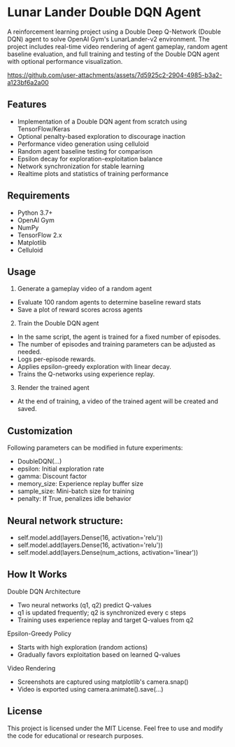 # Lunar Lander Double DQN Agent
A reinforcement learning project using a Double Deep Q-Network (Double DQN) agent to solve OpenAI Gym's LunarLander-v2 environment. The project includes real-time video rendering of agent gameplay, random agent baseline evaluation, and full training and testing of the Double DQN agent with optional performance visualization.

https://github.com/user-attachments/assets/7d5925c2-2904-4985-b3a2-a123bf6a2a00

## Features
- Implementation of a Double DQN agent from scratch using TensorFlow/Keras
- Optional penalty-based exploration to discourage inaction
- Performance video generation using celluloid
- Random agent baseline testing for comparison
- Epsilon decay for exploration-exploitation balance
- Network synchronization for stable learning
- Realtime plots and statistics of training performance

## Requirements
- Python 3.7+
- OpenAI Gym
- NumPy
- TensorFlow 2.x
- Matplotlib
- Celluloid


## Usage
1. Generate a gameplay video of a random agent
- Evaluate 100 random agents to determine baseline reward stats
- Save a plot of reward scores across agents

2. Train the Double DQN agent
- In the same script, the agent is trained for a fixed number of episodes.
- The number of episodes and training parameters can be adjusted as needed.
- Logs per-episode rewards.
- Applies epsilon-greedy exploration with linear decay.
- Trains the Q-networks using experience replay.

3. Render the trained agent
- At the end of training, a video of the trained agent will be created and saved.
  
## Customization
Following parameters can be modified in future experiments:

- DoubleDQN(...)
- epsilon: Initial exploration rate
- gamma: Discount factor
- memory_size: Experience replay buffer size
- sample_size: Mini-batch size for training
- penalty: If True, penalizes idle behavior

## Neural network structure:

- self.model.add(layers.Dense(16, activation='relu'))
- self.model.add(layers.Dense(16, activation='relu'))
- self.model.add(layers.Dense(num_actions, activation='linear'))

## How It Works
Double DQN Architecture
- Two neural networks (q1, q2) predict Q-values
- q1 is updated frequently; q2 is synchronized every c steps
- Training uses experience replay and target Q-values from q2

Epsilon-Greedy Policy
- Starts with high exploration (random actions)
- Gradually favors exploitation based on learned Q-values

Video Rendering
- Screenshots are captured using matplotlib's camera.snap()
- Video is exported using camera.animate().save(...)

## License
This project is licensed under the MIT License. Feel free to use and modify the code for educational or research purposes.


